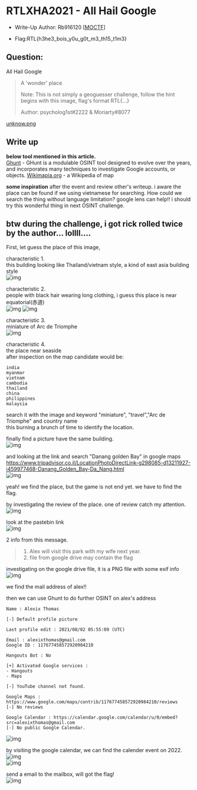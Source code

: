 # RTLXHA2021 - All Hail Google

- Write-Up Author: Rb916120 \[[MOCTF](https://www.facebook.com/MOCSCTF)\]

- Flag:RTL{h3he3_bois_y0u_g0t_m3_th15_t1m3}

## **Question:**
All Hail Google

>A 'wonder' place
>
>Note: This is not simply a geoguesser challenge, follow the hint begins with this image, flag's format RTL{...}
>
>Author: psycholog1st#2222 & Moriarty#8077

[unknow.png](./unknow.png)

## Write up
**below tool mentioned in this article.**  
[Ghunt](https://github.com/mxrch/GHunt) - GHunt is a modulable OSINT tool designed to evolve over the years, and incorporates many techniques to investigate Google accounts, or objects. 
[Wikimapia.org](http://wikimapia.org/) - a Wikipedia of map  

**some inspiration**
after the event and review other's writeup.
i aware the place can be found if we using vietnamese for searching. 
How could we search the thing without language limitation?
google lens can help!! i should try this wonderful thing in next OSINT challenge.

btw during the challenge, i got rick rolled twice by the author... lollll....
---

First, let guess the place of this image,

characteristic 1.  
this building looking like Thailand/vietnam style, a kind of east asia building style  
![img](./img/1.PNG) 

characteristic 2.  
people with black hair wearing long clothing, i guess this place is near equatorial(赤道)  
![img](./img/2.PNG) ![img](./img/2.1.PNG) 

characteristic 3.  
miniature of Arc de Triomphe  
![img](./img/3.PNG) 

characteristic 4.  
the place near seaside  
after inspection on the map candidate would be:
```
india
myanmar
vietnam
cambodia
thailand
china
philippines
malaysia
```

search it with the image and keyword "miniature", "travel","Arc de Triomphe" and country name  
this burning a brunch of time to identify the location.


finally find a picture have the same building.  
![img](./img/4.PNG) 

and looking at the link and search "Danang golden Bay" in google maps  
https://www.tripadvisor.co.il/LocationPhotoDirectLink-g298085-d13211927-i459977468-Danang_Golden_Bay-Da_Nang.html  
![img](./img/5.PNG) 

yeah! we find the place, but the game is not end yet. we have to find the flag.

by investigating the review of the place. one of review catch my attention.  
![img](./img/6.PNG)


look at the pastebin link  
![img](./img/7.PNG)

2 info from this message.
> 1. Alex will visit this park with my wife next year.
> 2. file from google drive may contain the flag

investigating on the google drive file, it is a PNG file with some exif info  
![img](./img/8.PNG)

we find the mail address of alex!!

then we can use Ghunt to do further OSINT on alex's address

```
Name : Alexix Thomas

[-] Default profile picture

Last profile edit : 2021/08/02 05:55:09 (UTC)

Email : alexixthomas@gmail.com
Google ID : 117677458572920984210

Hangouts Bot : No

[+] Activated Google services :
- Hangouts
- Maps

[-] YouTube channel not found.

Google Maps : https://www.google.com/maps/contrib/117677458572920984210/reviews
[-] No reviews    

Google Calendar : https://calendar.google.com/calendar/u/0/embed?src=alexixthomas@gmail.com
[-] No public Google Calendar.
```
![img](./img/9.PNG)

by visiting the google calendar, we can find the calender event on 2022.  
![img](./img/10.PNG)  
![img](./img/11.PNG)

send a email to the mailbox, will got the flag!  
![img](./img/12.PNG)


